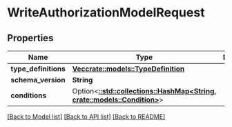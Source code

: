 # WriteAuthorizationModelRequest

## Properties

Name | Type | Description | Notes
------------ | ------------- | ------------- | -------------
**type_definitions** | [**Vec<crate::models::TypeDefinition>**](TypeDefinition.md) |  | 
**schema_version** | **String** |  | 
**conditions** | Option<[**::std::collections::HashMap<String, crate::models::Condition>**](Condition.md)> |  | [optional]

[[Back to Model list]](../README.md#documentation-for-models) [[Back to API list]](../README.md#documentation-for-api-endpoints) [[Back to README]](../README.md)


